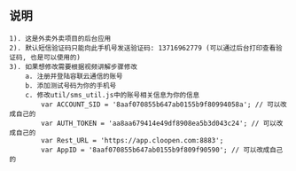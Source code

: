 ## 说明
    1). 这是外卖外卖项目的后台应用
    2). 默认短信验证码只能向此手机号发送验证码: 13716962779 (可以通过后台打印查看验证码, 也是可以使用的)
    3). 如果想修改需要根据视频讲解步骤修改
        a. 注册并登陆容联云通信的账号
        b. 添加测试号码为你的手机号
        c. 修改util/sms_util.js中的账号相关信息为你的信息
            var ACCOUNT_SID = '8aaf070855b647ab0155b9f80994058a'; // 可以改成自己的
            var AUTH_TOKEN = 'aa8aa679414e49df8908ea5b3d043c24'; // 可以改成自己的
            var Rest_URL = 'https://app.cloopen.com:8883';
            var AppID = '8aaf070855b647ab0155b9f809f90590'; // 可以改成自己的